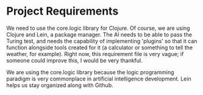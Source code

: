 # Project Requirements

We need to use the core.logic library for Clojure. Of course, we are using Clojure and Lein, a package manager. The AI needs to be able to pass the Turing test, and needs the capability of implementing 'plugins' so that it can function alongside tools created for it (a calculator or something to tell the weather, for example). Right now, this requirement file is very vague; if someone could improve this, I would be very thankful.

We are using the core.logic library because the logic programming paradigm is very commonplace in artificial intelligence development. Lein helps us stay organized along with Github.
